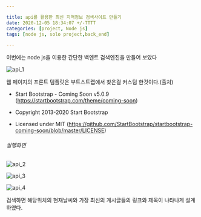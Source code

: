 ```yaml
---

title: api를 활용한 최신 지역정보 검색사이트 만들기 
date: 2020-12-05 18:34:07 +/-TTTT
categories: [project, Node js]
tags: [node js, solo project,back_end] 

---
```




이번에는 node js을 이용한 간단한 백엔트 검색엔진을 만들어 보았다

![api_1](E:\kikiplus1.github.io\assets\postimg\api_1.PNG)



웹 페이지의 프론트 템플릿은 부트스트랩에서 찾은걸 커스텀 한것이다.(출처)

* Start Bootstrap - Coming Soon v5.0.9 (https://startbootstrap.com/theme/coming-soon)

 * Copyright 2013-2020 Start Bootstrap

 * Licensed under MIT (https://github.com/StartBootstrap/startbootstrap-coming-soon/blob/master/LICENSE)

   







###### 실행화면

![api_2](E:\kikiplus1.github.io\assets\postimg\api_2.PNG)

![api_3](E:\kikiplus1.github.io\assets\postimg\api_3.PNG)

![api_4](E:\kikiplus1.github.io\assets\postimg\api_4.PNG)



검색하면 해당위치의 현재날씨와 가장 최신의 게시글들의 링크와 제목이 나타나게 설계하였다.